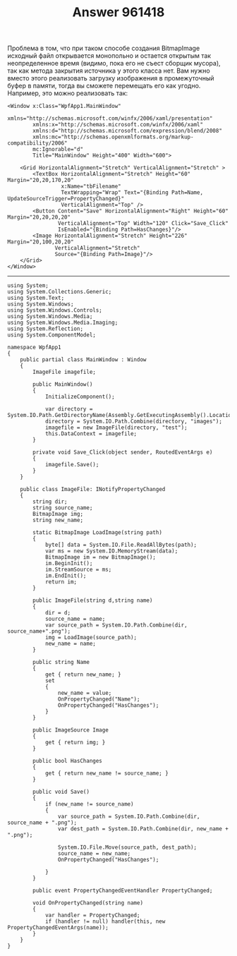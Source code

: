 ﻿---
title: "Answer 961418"
se.owner.user_id: 240512
se.owner.display_name: "MSDN.WhiteKnight"
se.owner.link: "https://ru.stackoverflow.com/users/240512/msdn-whiteknight"
se.answer_id: 961418
se.question_id: 960619
se.post_type: answer
se.score: 0
se.is_accepted: True
---
<p>Проблема в том, что при таком способе создания BitmapImage исходный файл открывается монопольно и остается открытым так неопределенное время (видимо, пока его не съест сборщик мусора), так как метода закрытия источника у этого класса нет. Вам нужно вместо этого реализовать загрузку изображения в промежуточный буфер в памяти, тогда вы сможете перемещать его как угодно. Например, это можно реализовать так:</p>

<pre><code>&lt;Window x:Class="WpfApp1.MainWindow"
        xmlns="http://schemas.microsoft.com/winfx/2006/xaml/presentation"
        xmlns:x="http://schemas.microsoft.com/winfx/2006/xaml"
        xmlns:d="http://schemas.microsoft.com/expression/blend/2008"
        xmlns:mc="http://schemas.openxmlformats.org/markup-compatibility/2006"        
        mc:Ignorable="d"
        Title="MainWindow" Height="400" Width="600"&gt;

    &lt;Grid HorizontalAlignment="Stretch" VerticalAlignment="Stretch" &gt;
        &lt;TextBox HorizontalAlignment="Stretch" Height="60" Margin="20,20,170,20"
                 x:Name="tbFilename"
                 TextWrapping="Wrap" Text="{Binding Path=Name, UpdateSourceTrigger=PropertyChanged}" 
                 VerticalAlignment="Top" /&gt;
        &lt;Button Content="Save" HorizontalAlignment="Right" Height="60" Margin="20,20,20,20" 
                VerticalAlignment="Top" Width="120" Click="Save_Click"
                IsEnabled="{Binding Path=HasChanges}"/&gt;
        &lt;Image HorizontalAlignment="Stretch" Height="226" Margin="20,100,20,20" 
               VerticalAlignment="Stretch" 
               Source="{Binding Path=Image}"/&gt;
    &lt;/Grid&gt;
&lt;/Window&gt;
</code></pre>

<hr>

<pre><code>using System;
using System.Collections.Generic;
using System.Text;
using System.Windows;
using System.Windows.Controls;
using System.Windows.Media;
using System.Windows.Media.Imaging;
using System.Reflection;
using System.ComponentModel;

namespace WpfApp1
{
    public partial class MainWindow : Window
    {
        ImageFile imagefile;

        public MainWindow()
        {
            InitializeComponent();

            var directory = System.IO.Path.GetDirectoryName(Assembly.GetExecutingAssembly().Location);
            directory = System.IO.Path.Combine(directory, "images");            
            imagefile = new ImageFile(directory, "test");
            this.DataContext = imagefile;
        }     

        private void Save_Click(object sender, RoutedEventArgs e)
        {
            imagefile.Save();
        }        
    }

    public class ImageFile: INotifyPropertyChanged
    {
        string dir;
        string source_name;
        BitmapImage img;
        string new_name;

        static BitmapImage LoadImage(string path)
        {
            byte[] data = System.IO.File.ReadAllBytes(path);
            var ms = new System.IO.MemoryStream(data);
            BitmapImage im = new BitmapImage();
            im.BeginInit();
            im.StreamSource = ms;
            im.EndInit();
            return im;
        }

        public ImageFile(string d,string name)
        {
            dir = d;
            source_name = name;
            var source_path = System.IO.Path.Combine(dir, source_name+".png");
            img = LoadImage(source_path);
            new_name = name;
        }

        public string Name
        {
            get { return new_name; }
            set
            {
                new_name = value;
                OnPropertyChanged("Name");
                OnPropertyChanged("HasChanges");
            }
        }

        public ImageSource Image
        {
            get { return img; }
        }

        public bool HasChanges
        {
            get { return new_name != source_name; }
        }

        public void Save()
        {
            if (new_name != source_name)
            {                
                var source_path = System.IO.Path.Combine(dir, source_name + ".png");
                var dest_path = System.IO.Path.Combine(dir, new_name + ".png");

                System.IO.File.Move(source_path, dest_path);
                source_name = new_name;                
                OnPropertyChanged("HasChanges");

            }
        }

        public event PropertyChangedEventHandler PropertyChanged;

        void OnPropertyChanged(string name)
        {
            var handler = PropertyChanged;
            if (handler != null) handler(this, new PropertyChangedEventArgs(name));
        }
    }
}
</code></pre>
